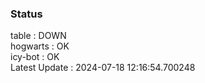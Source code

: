 ### Status


table : DOWN  
hogwarts : OK  
icy-bot : OK  
Latest Update : 2024-07-18 12:16:54.700248
